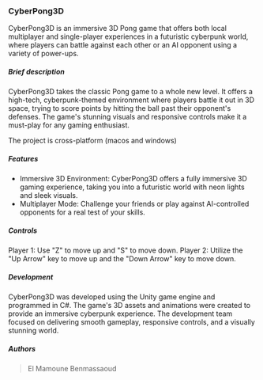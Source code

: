 
### CyberPong3D

CyberPong3D is an immersive 3D Pong game that offers both local multiplayer and single-player experiences in a
futuristic cyberpunk world, where players can battle against each other or an AI opponent using a variety of power-ups.

##### Brief description

CyberPong3D takes the classic Pong game to a whole new level. It offers a high-tech, cyberpunk-themed environment where
players battle it out in 3D space, trying to score points by hitting the ball past their opponent's defenses. The game's
stunning visuals and responsive controls make it a must-play for any gaming enthusiast.

The project is cross-platform (macos and windows)

##### Features

- Immersive 3D Environment: CyberPong3D offers a fully immersive 3D gaming experience, taking you into a futuristic
  world with neon lights and sleek visuals.
- Multiplayer Mode: Challenge your friends or play against AI-controlled opponents for a real test of your skills.

##### Controls

Player 1: Use "Z" to move up and "S" to move down.
Player 2: Utilize the "Up Arrow" key to move up and the "Down Arrow" key to move down.

##### Development

CyberPong3D was developed using the Unity game engine and programmed in C#. The game's 3D assets and animations were
created to provide an immersive cyberpunk experience. The development team focused on delivering smooth gameplay,
responsive controls, and a visually stunning world.

##### Authors

> El Mamoune Benmassaoud
